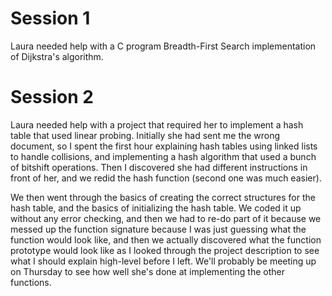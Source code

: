 Session 1
=========

Laura needed help with a C program Breadth-First Search implementation of
Dijkstra's algorithm.

Session 2
========

Laura needed help with a project that required her to implement a hash table
that used linear probing.  Initially she had sent me the wrong document, so I
spent the first hour explaining hash tables using linked lists to handle
collisions, and implementing a hash algorithm that used a bunch of bitshift
operations.  Then I discovered she had different instructions in front of her,
and we redid the hash function (second one was much easier).

We then went through the basics of creating the correct structures for the hash
table, and the basics of initializing the hash table.  We coded it up without
any error checking, and then we had to re-do part of it because we messed up the
function signature because I was just guessing what the function would look
like, and then we actually discovered what the function prototype would look
like as I looked through the project description to see what I should explain
high-level before I left.  We'll probably be meeting up on Thursday to see how
well she's done at implementing the other functions.
